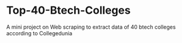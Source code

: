 # Top-40-Btech-Colleges
 A mini project on Web scraping to extract data of 40 btech colleges according to Collegedunia
